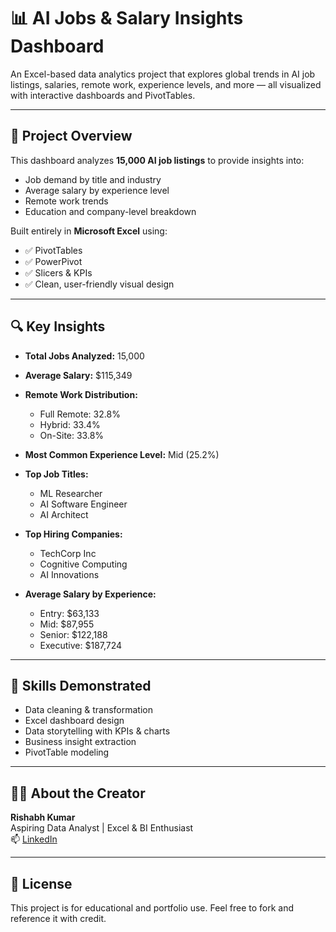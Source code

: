 # 📊 AI Jobs & Salary Insights Dashboard

An Excel-based data analytics project that explores global trends in AI job listings, salaries, remote work, experience levels, and more — all visualized with interactive dashboards and PivotTables.

---

## 📁 Project Overview

This dashboard analyzes **15,000 AI job listings** to provide insights into:
- Job demand by title and industry
- Average salary by experience level
- Remote work trends
- Education and company-level breakdown

Built entirely in **Microsoft Excel** using:
- ✅ PivotTables  
- ✅ PowerPivot  
- ✅ Slicers & KPIs  
- ✅ Clean, user-friendly visual design

---


## 🔍 Key Insights

- **Total Jobs Analyzed:** 15,000  
- **Average Salary:** $115,349  
- **Remote Work Distribution:**  
  - Full Remote: 32.8%  
  - Hybrid: 33.4%  
  - On-Site: 33.8%

- **Most Common Experience Level:** Mid (25.2%)  
- **Top Job Titles:**  
  - ML Researcher  
  - AI Software Engineer  
  - AI Architect

- **Top Hiring Companies:**  
  - TechCorp Inc  
  - Cognitive Computing  
  - AI Innovations

- **Average Salary by Experience:**  
  - Entry: $63,133  
  - Mid: $87,955  
  - Senior: $122,188  
  - Executive: $187,724

---

## 🧠 Skills Demonstrated

- Data cleaning & transformation  
- Excel dashboard design  
- Data storytelling with KPIs & charts  
- Business insight extraction  
- PivotTable modeling

---

## 🙋‍♂️ About the Creator

**Rishabh Kumar**  
Aspiring Data Analyst | Excel & BI Enthusiast  
📫 [LinkedIn](https://www.linkedin.com/in/rishabhkumar12345/)

---

## 📌 License

This project is for educational and portfolio use. Feel free to fork and reference it with credit.
